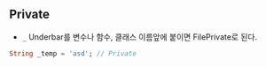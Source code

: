 ## Private ##

- `_` Underbar를 변수나 함수, 클래스 이름앞에 붙이면 FilePrivate로 된다. 
```dart
String _temp = 'asd'; // Private
```